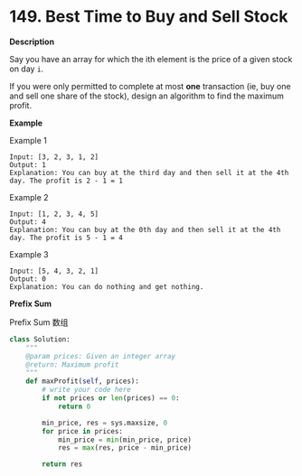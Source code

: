 # 149. Best Time to Buy and Sell Stock

**Description**

Say you have an array for which the ith element is the price of a given stock on day `i`.

If you were only permitted to complete at most **one** transaction (ie, buy one and sell one share of the stock), design an algorithm to find the maximum profit.

**Example**

Example 1

```
Input: [3, 2, 3, 1, 2]
Output: 1
Explanation: You can buy at the third day and then sell it at the 4th day. The profit is 2 - 1 = 1
```

Example 2

```
Input: [1, 2, 3, 4, 5]
Output: 4
Explanation: You can buy at the 0th day and then sell it at the 4th day. The profit is 5 - 1 = 4
```

Example 3

```
Input: [5, 4, 3, 2, 1]
Output: 0
Explanation: You can do nothing and get nothing.
```

**Prefix Sum**

Prefix Sum 数组

```python
class Solution:
    """
    @param prices: Given an integer array
    @return: Maximum profit
    """
    def maxProfit(self, prices):
        # write your code here
        if not prices or len(prices) == 0:
            return 0

        min_price, res = sys.maxsize, 0
        for price in prices:
            min_price = min(min_price, price)
            res = max(res, price - min_price)

        return res
```
